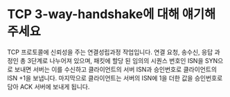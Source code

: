 # TCP 3-way-handshake에 대해 얘기해주세요

TCP 프로토콜에 신뢰성을 주는 연결성립과정 작업입니다.
연결 요청, 송수신, 응답 과정인 총 3단계로 나누어져 있으며, 패킷에 할당 된 임의의 시퀀스 번호인 ISN을 SYN으로 보내면 서버는 이를 수신하고 클라이언트의 서버 ISN과 승인번호로 클라이언트의 ISN +1을 보냅니다. 마지막으로 클라이언트는 서버의 ISN에 1을 더한 값을 승인번호로 담아 ACK 서버에 보내게 됩니다.